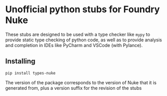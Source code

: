 # Unofficial python stubs for Foundry Nuke

These stubs are designed to be used with a type checker like `mypy` to provide static type checking of python code, as well as to provide analysis and completion in IDEs like PyCharm and VSCode (with Pylance).

## Installing

```commandline
pip install types-nuke
```

The version of the package corresponds to the version of Nuke that it is generated from,
plus a version suffix for the revision of the stubs
